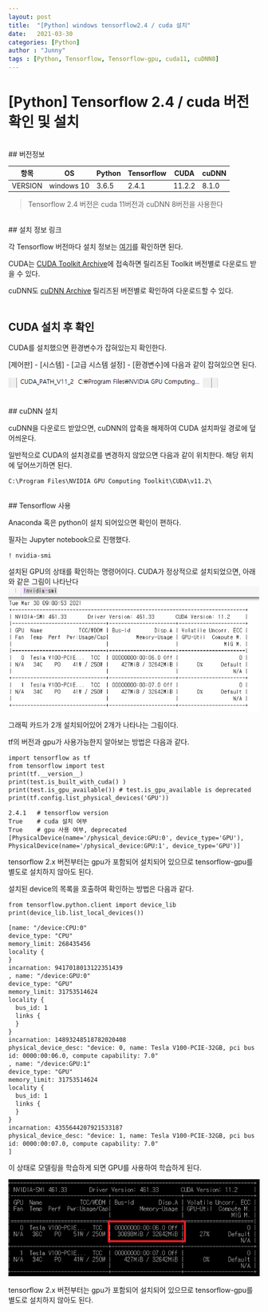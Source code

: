 ```yaml
---
layout: post
title:  "[Python] windows tensorflow2.4 / cuda 설치"
date:   2021-03-30
categories: [Python]
author : "Junny"
tags : [Python, Tensorflow, Tensorflow-gpu, cuda11, cuDNN8]
---
```

# [Python] Tensorflow 2.4 / cuda 버전 확인 및 설치
<br>
## 버전정보

|항목|OS|Python|Tensorflow|CUDA|cuDNN|
|------|--------|-----|-------|------|------|
|VERSION|windows 10|3.6.5|2.4.1|11.2.2|8.1.0|


>Tensorflow 2.4 버전은 cuda 11버전과 cuDNN 8버전을 사용한다

<br>
## 설치 정보 링크

각 Tensorflow 버전마다 설치 정보는 [여기](https://www.tensorflow.org/install/source_windows#tested_build_configurations)를 확인하면 된다.

CUDA는 [CUDA Toolkit Archive](https://developer.nvidia.com/cuda-toolkit-archive)에 접속하면 릴리즈된 Toolkit 버전별로 다운로드 받을 수 있다.

cuDNN도 [cuDNN Archive](https://developer.nvidia.com/rdp/cudnn-archive) 릴리즈된 버전별로 확인하여 다운로드할 수 있다.<br><br>

## CUDA 설치 후 확인

CUDA를 설치했으면 환경변수가 잡혀있는지 확인한다.

[제어판] - [시스템] - [고급 시스템 설정] - [환경변수]에 다음과 같이 잡혀있으면 된다.<br><br>
![cuda_env](/assets/image/python/cuda-install/cuda_env.png)

<br>
## cuDNN 설치

cuDNN을 다운로드 받았으면, cuDNN의 압축을 해제하여 CUDA 설치파일 경로에 덮어씌운다.

일반적으로 CUDA의 설치경로를 변경하지 않았으면 다음과 같이 위치한다. 해당 위치에 덮어쓰기하면 된다.<br>
```
C:\Program Files\NVIDIA GPU Computing Toolkit\CUDA\v11.2\
```

<br>
## Tensorflow 사용

Anaconda 혹은 python이 설치 되어있으면 확인이 편하다.

필자는 Jupyter notebook으로 진행했다.

```
! nvidia-smi
```

설치된 GPU의 상태를 확인하는 명령어이다. CUDA가 정상적으로 설치되었으면, 아래와 같은 그림이 나타난다<br>
![GPU_STATUS](/assets/image/python/cuda-install/nvidia_smi.png)

그래픽 카드가 2개 설치되어있어 2개가 나타나는 그림이다.

tf의 버전과 gpu가 사용가능한지 알아보는 방법은 다음과 같다.
```
import tensorflow as tf
from tensorflow import test
print(tf.__version__)
print(test.is_built_with_cuda() )
print(test.is_gpu_available()) # test.is_gpu_available is deprecated
print(tf.config.list_physical_devices('GPU'))
```
```
2.4.1	# tensorflow version
True	# cuda 설치 여부
True	# gpu 사용 여부, deprecated
[PhysicalDevice(name='/physical_device:GPU:0', device_type='GPU'), PhysicalDevice(name='/physical_device:GPU:1', device_type='GPU')]
```

tensorflow 2.x 버전부터는 gpu가 포함되어 설치되어 있으므로 tensorflow-gpu를 별도로 설치하지 않아도 된다.

설치된 device의 목록을 호출하여 확인하는 방법은 다음과 같다.
```
from tensorflow.python.client import device_lib 
print(device_lib.list_local_devices()) 
```

```
[name: "/device:CPU:0"
device_type: "CPU"
memory_limit: 268435456
locality {
}
incarnation: 9417018013122351439
, name: "/device:GPU:0"
device_type: "GPU"
memory_limit: 31753514624
locality {
  bus_id: 1
  links {
  }
}
incarnation: 14893248518782020408
physical_device_desc: "device: 0, name: Tesla V100-PCIE-32GB, pci bus id: 0000:00:06.0, compute capability: 7.0"
, name: "/device:GPU:1"
device_type: "GPU"
memory_limit: 31753514624
locality {
  bus_id: 1
  links {
  }
}
incarnation: 4355644207921533187
physical_device_desc: "device: 1, name: Tesla V100-PCIE-32GB, pci bus id: 0000:00:07.0, compute capability: 7.0"
]
```

이 상태로 모델링을 학습하게 되면 GPU를 사용하여 학습하게 된다.

![using gpu](/assets/image/python/cuda-install/using_gpu.png)

tensorflow 2.x 버전부터는 gpu가 포함되어 설치되어 있으므로 tensorflow-gpu를 별도로 설치하지 않아도 된다.